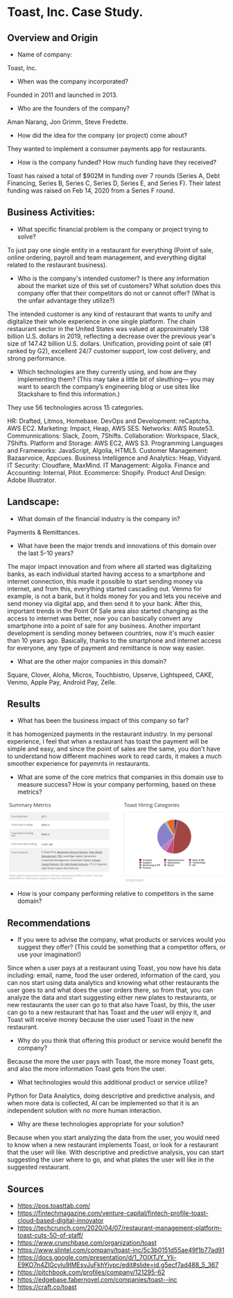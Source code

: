 # Toast, Inc. Case Study.

## Overview and Origin

* Name of company: 

Toast, Inc.

* When was the company incorporated? 

Founded in 2011 and launched in 2013.

* Who are the founders of the company? 

Aman Narang, Jon Grimm, Steve Fredette.

* How did the idea for the company (or project) come about?

They wanted to implement a consumer payments app for restaurants.

* How is the company funded? How much funding have they received?

Toast has raised a total of $902M in funding over 7 rounds (Series A, Debt Financing, Series B, Series C, Series D, Series E, and Series F). Their latest funding was raised on Feb 14, 2020 from a Series F round.


## Business Activities:

* What specific financial problem is the company or project trying to solve?

To just pay one single entity in a restaurant for everything (Point of sale, online ordering, payroll and team management, and everything digital related to the restaurant business).

* Who is the company's intended customer?  Is there any information about the market size of this set of customers?
What solution does this company offer that their competitors do not or cannot offer? (What is the unfair advantage they utilize?)

The intended customer is any kind of restaurant that wants to unify and digitalize their whole experience in one single platform. The chain restaurant sector in the United States was valued at approximately 138 billion U.S. dollars in 2019, reflecting a decrease over the previous year's size of 147.42 billion U.S. dollars. Unification, providing point of sale (#1 ranked by G2), excellent 24/7 customer support, low cost delivery, and strong performance.

* Which technologies are they currently using, and how are they implementing them? (This may take a little bit of sleuthing–– you may want to search the company’s engineering blog or use sites like Stackshare to find this information.)

They use 56 technologies across 15 categories.

HR: Drafted, Litmos, Homebase.
DevOps and Development: reCaptcha, AWS EC2.
Marketing: Impact, Heap, AWS SES.
Networks: AWS Route53.
Communnications: Slack, Zoom, 7Shifts.
Collaboration: Workspace, Slack, 7Shifts.
Platform and Storage: AWS EC2, AWS S3.
Programming Languages and Frameworks: JavaScript, Algolia, HTML5.
Customer Management: Bazaarvoice, Appcues.
Business Intelligence and Analytics: Heap, Vidyard.
IT Security: Cloudfare, MaxMind.
IT Management: Algolia.
Finance and Accounting: Internal, Pilot.
Ecommerce: Shopify.
Product And Design: Adobe Illustrator.


## Landscape:

* What domain of the financial industry is the company in?

Payments & Remittances.

* What have been the major trends and innovations of this domain over the last 5-10 years?

The major impact innovation and from where all started was digitalizing banks, as each individual started having access to a smartphone and internet connection, this made it possible to start sending money via internet, and from this, everything started cascading out. Venmo for example, is not a bank, but it holds money for you and lets you receive and send money via digital app, and then send it to your bank. After this, important trends in the Point Of Sale area also started changing as the access to internet was better, now you can basically convert any smartphone into a point of sale for any business. Another important development is sending money between countries, now it's much easier than 10 years ago. Basically, thanks to the smartphone and internet access for everyone, any type of payment and remittance is now way easier.

* What are the other major companies in this domain?

Square, Clover, Aloha, Micros, Touchbistro, Upserve, Lightspeed, CAKE, Venmo, Apple Pay, Android Pay, Zelle.

## Results

* What has been the business impact of this company so far?

It has homogenized payments in the restaurant industry. In my personal experience, I feel that when a restaurant has toast the payment will be simple and easy, and since the point of sales are the same, you don't have to understand how different machines work to read cards, it makes a much smoother experience for payemnts in restaurants.

* What are some of the core metrics that companies in this domain use to measure success? How is your company performing, based on these metrics?

![alt text](./metrics-1.png)


* How is your company performing relative to competitors in the same domain?



## Recommendations

* If you were to advise the company, what products or services would you suggest they offer? (This could be something that a competitor offers, or use your imagination!)

Since when a user pays at a restaurant using Toast, you now have his data including: email, name, food the user ordered, information of the card, you can nos start using data analytics and knowing what other restaurants the user goes to and what does the user orders there, so from that, you can analyze the data and start suggesting either new plates to restaurants, or new restaurants the user can go to that also have Toast, by this, the user can go to a new restaurant that has Toast and the user will enjoy it, and Toast will receive money because the user used Toast in the new restaurant.

* Why do you think that offering this product or service would benefit the company?

Because the more the user pays with Toast, the more money Toast gets, and also the more information Toast gets from the user.

* What technologies would this additional product or service utilize?

Python for Data Analytics, doing descriptive and predictive analysis, and when more data is collected, AI can be implemented so that it is an independent solution with no more human interaction.

* Why are these technologies appropriate for your solution?

Because when you start analyzing the data from the user, you would need to know when a new restaurant implements Toast, or look for a restaurant that the user will like. With descriptive and predictive analysis, you can start suggesting the user where to go, and what plates the user will like in the suggested restaurant.

## Sources

* https://pos.toasttab.com/
* https://fintechmagazine.com/venture-capital/fintech-profile-toast-cloud-based-digital-innovator
* https://techcrunch.com/2020/04/07/restaurant-management-platform-toast-cuts-50-of-staff/
* https://www.crunchbase.com/organization/toast
* https://www.slintel.com/company/toast-inc/5c3b0151d55ae49f1b77ad91
* https://docs.google.com/presentation/d/1_7OIXTJY_Yli-E9KO7n4ZlGcylu9IMEsvJuFkhYivpc/edit#slide=id.g5ecf7ad488_5_367
* https://pitchbook.com/profiles/company/121295-62
* https://edgebase.fabernovel.com/companies/toast--inc 
* https://craft.co/toast 




